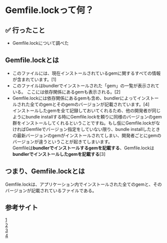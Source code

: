 # Gemfile.lockって何？

## ✅ 行ったこと

- Gemfile.lockについて調べた

## Gemfile.lockとは

- このファイルには、現在インストールされているgemに関するすべての情報が含まれています。[1]
- このファイルはbundlerでインストールされた「gem」の一覧が表示されている。
ここには依存関係にあるgemも表示される。[2]
- Gemfile.lockには依存関係にあるgemも含め、bundlerによってインストールされた全てのgemとそのgemのバージョンが記載されています。[4]<br>
インストールしたgemを全て記録しておいてくれるため、他の開発者が同じようにbundle installする時にGemfile.lockを頼りに同様のバージョンのgem群をインストールしてくれるということですね。もし仮にGemfile.lockがなければGemfileでバージョン指定をしていない限り、bundle installしたときの最新バージョンのgemがインストールされてしまい、開発者ごとにgemのバージョンが違うということが起きてしまいます。<br>
Gemfileは**bundlerでインストールするgemを記載する**、Gemfile.lockは**bundlerでインストールしたgemを記載する**[3]

## つまり、Gemfile.lockとは
Gemfile.lockは、アプリケーション内でインストールされた全てのgemと、そのバージョンが記載されているファイルである。

## 参考サイト
[1](https://techracho.bpsinc.jp/hachi8833/2022_11_10/121901)<br>
[2](https://qiita.com/em_maeda/items/5bf7b0ed346e6c47dab8)<br>
[3](https://sakitadaiki.hatenablog.com/entry/2021/07/19/123307)<br>
[4](https://qiita.com/nishina555/items/1b343d368c5ecec6aecf)<br>
